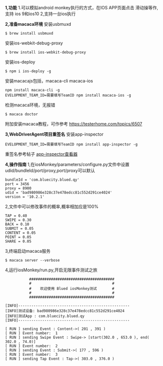 **1,功能**
1.可以模拟android monkey执行的方式，在IOS APP页面点击 滑动操等作,支持 ios 9和ios10
2,支持一台ios执行

**2,准备macaca环境**
安装usbmuxd
```
$ brew install usbmuxd
```
安装ios-webkit-debug-proxy
```
$ brew install ios-webkit-debug-proxy
```
安装ios-deploy
```
$ npm i ios-deploy -g
```
安装macacajs包括，macaca-cli macaca-ios
```
npm install macaca-cli -g
EVELOPMENT_TEAM_ID=需要填写TeamID npm install macaca-ios -g
```
检测macaca环境，无报错
```
$ macaca doctor
```
附加安装macaca教程，可作参考
https://testerhome.com/topics/6507

**3,WebDriverAgent项目重签名**
安装app-inspector
```
EVELOPMENT_TEAM_ID=需要填写TeamID npm install app-inspector -g
```
重签名参考帖子
[app-inspector查看器](https://testerhome.com/topics/7202)

**4,操作指南**
1,在iosMonkey/parameters/configure.py文件中设置udid/bundleId/port/proxy,port/proxy可以默认
```
bundleId = 'com.bluecity.blued.qy'
port = 3456
proxy = 8900
udid = 'bad980986e328c37e478edcc81c552d291ce4024'
version = '10.2.1'
```

2,文件中可以修改事件的概率,概率相加应是100%
```
TAP = 0.40
SWIPE = 0.30
BACK = 0.10
SUBMIT = 0.05
CONTENT = 0.05
POINT = 0.05
SHARE = 0.05
```

3,终端启动macaca服务
```
$ macaca server --verbose
```

4,运行iosMonkey/run.py,开启无限事件测试之旅
```
           #######################################
           #                                     #
           #    欢迎使用 Blued iosMonkey测试       #
           #                                     #
           #######################################

[INFO]---------------------------------------------------
[INFO]测试设备: bad980986e328c37e478edcc81c552d291ce4024 
[INFO]测试App : com.bluecity.blued.qy
[INFO]---------------------------------------------------

[ RUN ] sending Event : Content->( 201 , 391 )
[ RUN ] Event number:  1 
[ RUN ] sending Swipe Event : Swipe-> [start(302.0 , 653.0 ), end( 302.0 , 74.0)]
[ RUN ] Event number:  2 
[ RUN ] sending Event : Submit->( 177 , 596 )
[ RUN ] Event number:  3 
[ RUN ] sending Tap Event : Tap->( 303.0 , 376.0 )
```
